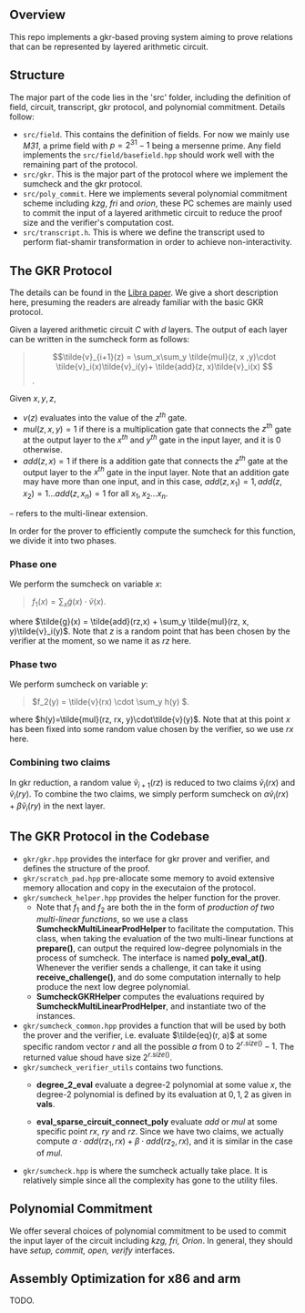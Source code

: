 ## Overview
This repo implements a gkr-based proving system aiming to prove relations that can be represented by layered arithmetic circuit.

## Structure
The major part of the code lies in the 'src' folder, including the definition of field, circuit, transcript, gkr protocol, and polynomial commitment. Details follow:

- `src/field`. This contains the definition of fields. For now we mainly use *M31*, a prime field with $p=2^{31}-1$ being a mersenne prime. Any field implements the `src/field/basefield.hpp` should work well with the remaining part of the protocol.
- `src/gkr`. This is the major part of the protocol where we implement the sumcheck and the gkr protocol. 
- `src/poly_commit`. Here we implements several polynomial commitment scheme including *kzg*, *fri* and *orion*, these PC schemes are mainly used to commit the input of a layered arithmetic circuit to reduce the proof size and the verifier's computation cost.
- `src/transcript.h`. This is where we define the transcript used to perform fiat-shamir transformation in order to achieve non-interactivity.

## The GKR Protocol
The details can be found in the [Libra paper](https://eprint.iacr.org/2019/317.pdf). We give a short description here, presuming the readers are already familiar with the basic GKR protocol. 

Given a layered arithmetic circuit $C$ with $d$ layers. The output of each layer can be written in the sumcheck form as follows:

> $$\tilde{v}_{i+1}(z) = \sum_x\sum_y \tilde{mul}(z, x ,y)\cdot \tilde{v}_i(x)\tilde{v}_i(y)+ 
\tilde{add}(z, x)\tilde{v}_i(x) $$.

Given $x, y, z$, 

- $v(z)$ evaluates into the value of the $z^{th}$ gate. 
- $mul(z, x, y) = 1$ if there is a multiplication gate that connects the $z^{th}$ gate at the output layer to the $x^{th}$ and $y^{th}$ gate in the input layer, and it is 0 otherwise.
- $add(z, x) = 1$ if there is a addition gate that connects the $z^{th}$ gate at the output layer to the $x^{th}$ gate in the input layer. Note that an addition gate may have more than one input, and in this case, $add(z, x_1)=1, add(z, x_2)=1...add(z, x_n)=1$ for all $x_1, x_2...x_n$. 

`~` refers to the multi-linear extension.

In order for the prover to efficiently compute the sumcheck for this function, we divide it into two phases.

### Phase one
We perform the sumcheck on variable $x$:
> $f_1(x) = \sum_x \tilde{g}(x) \cdot \tilde{v}(x)$.

where $\tilde{g}(x) = \tilde{add}(rz,x) + \sum_y \tilde{mul}(rz, x, y)\tilde{v}_i(y)$. Note that $z$ is a random point that has been chosen by the verifier at the moment, so we name it as $rz$ here.

### Phase two
We perform sumcheck on variable $y$:
> $f_2(y) = \tilde{v}(rx) \cdot \sum_y h(y) $. 

where $h(y)=\tilde{mul}(rz, rx, y)\cdot\tilde{v}(y)$. Note that at this point $x$ has been fixed into some random value chosen by the verifier, so we use $rx$ here. 

### Combining two claims
In gkr reduction, a random value $\tilde{v}_{i+1}(rz)$ is reduced to two claims $\tilde{v}_i(rx)$ and $\tilde{v}_i(ry)$. To combine the two claims, we simply perform sumcheck on $\alpha \tilde{v}_i(rx) + \beta \tilde{v}_i(ry)$ in the next layer. 

## The GKR Protocol in the Codebase
- `gkr/gkr.hpp` provides the interface for gkr prover and verifier, and defines the structure of the proof.
- `gkr/scratch_pad.hpp` pre-allocate some memory to avoid extensive memory allocation and copy in the executaion of the protocol. 
- `gkr/sumcheck_helper.hpp` provides the helper function for the prover. 
    - Note that $f_1$ and $f_2$ are both the in the form of *production of two multi-linear functions*, so we use a class **SumcheckMultiLinearProdHelper** to facilitate the computation. This class, when taking the evaluation of the two multi-linear functions at **prepare()**, can output the required low-degree polynomials in the process of sumcheck. The interface is named **poly_eval_at()**. Whenever the verifier sends a challenge, it can take it using **receive_challenge()**, and do some computation internally to help produce the next low degree polynomial.
    - **SumcheckGKRHelper** computes the evaluations required by **SumcheckMultiLinearProdHelper**, and instantiate two of the instances. 
- `gkr/sumcheck_common.hpp` provides a function that will be used by both the prover and the verifier, i.e. evaluate $\tilde{eq}(r, a)$ at some specific random vector $r$ and all the possible $a$ from $0$ to $2^{r.size()} - 1$. The returned value shoud have size $2^{r.size()}$.
- `gkr/sumcheck_verifier_utils` contains two functions. 
    - **degree_2_eval** evaluate a degree-2 polynomial at some value $x$, the degree-2 polynomial is defined by its evaluation at $0, 1, 2$ as given in **vals**. 
    
    - **eval_sparse_circuit_connect_poly** evaluate $add$ or $mul$ at some specific point $rx$, $ry$ and $rz$. Since we have two claims, we actually compute $\alpha\cdot add(rz_1, rx) + \beta\cdot add(rz_2, rx)$, and it is similar in the case of $mul$.
- `gkr/sumcheck.hpp` is where the sumcheck actually take place. It is relatively simple since all the complexity has gone to the utility files.

## Polynomial Commitment
We offer several choices of polynomial commitment to be used to commit the input layer of the circuit including *kzg, fri, Orion*. In general, they should have *setup, commit, open, verify* interfaces.

## Assembly Optimization for x86 and arm
TODO.
